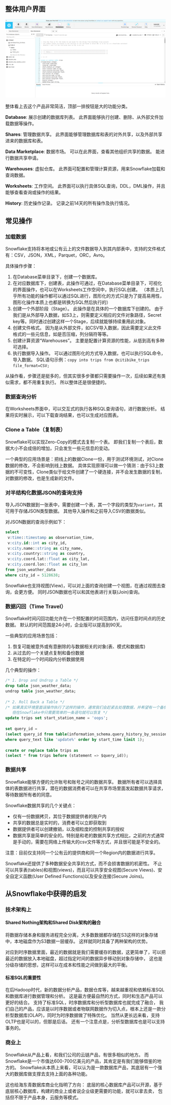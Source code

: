 ## 整体用户界面
![image](content-view.png)

整体看上去这个产品非常简洁，顶部一排按钮是大的功能分类。

**Database**: 展示创建的数据库列表。 此界面能够执行创建、删除、从外部文件加载数据等操作。

**Shares**: 管理数据共享。 此界面能够管理数据库和表的对外共享，以及外部共享进来的数据库和表。

**Data Marketplace**: 数据市场。 可以在此界面，查看其他组织共享的数据。 能进行数据共享申请。

**Warehouses**: 虚拟仓库。 此界面可配置和管理计算资源，用来Snowflake加载和查询数据。 

**Worksheets**: 工作空间。 此界面可以执行具体SQL查询，DDL，DML操作，并且能够查看查询或操作的结果。

**History**: 历史操作记录。 记录之前14天的所有操作及执行情况。

## 常见操作
### 加载数据
Snowflake支持将本地或公有云上的文件数据导入到其内部表中，支持的文件格式有：CSV，JSON，XML，Parquet，ORC，Avro。

具体操作步骤：
1. 在Database菜单目录下，创建一个数据库。
2. 在对应数据库下，创建表，此操作可通过，在Database菜单目录下，可视化的界面操作，也可以在Worksheets工作空间中，执行SQL创建。
   （本质上几乎所有功能的操作都可以通过SQL进行，图形化的方式只是为了提高易用性，图形化操作本质上也都是转换为SQL然后执行的）
3. 创建一个外部阶段（Stage）。 此操作是在具体的一个数据库下创建的。
   由于我们是从外部导入数据，如S3上，则需要定义相应的文件对象路径，Secret key等。同时通过创建这样一个Stage，后续就能够持续重用此对象。
4. 创建文件格式。 因为是从外部文件，如CSV导入数据，因此需要定义此文件格式的一些元信息，如是否压缩，列分隔符等等。
5. 创建计算资源“Warehouses”。 主要是配置计算资源的性能，从低到高有多种可选择。
6. 执行数据导入操作。 可以通过图形化的方式导入数据，也可以执行SQL命令，导入数据。 SQL语句示例：`copy into trips from @citibike_trips
   file_format=CSV;`

从操作看，步骤还是挺多的，但其实很多步骤都只需要操作一次，后续如果还有类似需求，都不用重复执行。 所以整体还是很便捷的。

### 数据查询分析
在Worksheets界面中，可以交互式的执行各种SQL查询语句，进行数据分析。 结果将实时展示，可以下载查询结果，也可以生成对应图表。

### Clone a Table（复制表）
Snowflake可以实现Zero-Copy的模式去复制一个表。 即我们复制一个表后，数据大小不会成倍的增加，只会发生一些元信息的变动。 

一个典型的应用场景是：把线上的数据Clone一份，用于测试环境测试，对Clone数据的修改，不会影响到线上数据。 
具体实现原理可以做一个猜测：由于S3上数据的不可变性，Clone类似于给文件创建了一个硬连接，并不会发生数据的复制，对数据的修改，也是生成新的文件。

### 对半结构化数据JSON的查询支持
导入JSON数据到一张表中，需要创建一个表，其一个字段的类型为`variant`，其可用于存储JSON类型数据。
其他导入操作和之前导入CSV的数据类似。

对JSON数据的查询示例如下：
```sql
select
 v:time::timestamp as observation_time,
 v:city.id::int as city_id,
 v:city.name::string as city_name,
 v:city.country::string as country,
 v:city.coord.lat::float as city_lat,
 v:city.coord.lon::float as city_lon
from json_weather_data
where city_id = 5128638;
```

Snowflake也支持视图(View)，可以对上面的查询创建一个视图，在通过视图去查询，会更方便。
同时JSON数据也可以和其他表进行关联(Join)查询。

### 数据闪回（Time Travel）
Snowflake时间闪回功能允许在一个预配置的时间范围内，访问任意时间点的历史数据。 默认的时间范围是24小时，企业版可以提高到90天。

一些典型的应用场景包括：
1. 恢复可能被意外或有意删除的与数据相关的对象(表、模式和数据库)
2. 从过去的一个关键点复制和备份数据
3. 在特定的一个时间段内分析数据使用

几个典型的操作：
```sql
/* 1. Drop and Undrop a Table */
drop table json_weather_data;
undrop table json_weather_data;

/* 2. Roll Back a Table */
/* 如果真实环境里面误操作执行了这样的操作，通常我们会赶紧去处理数据，并希望有一个备份数据在。 
   但在Snowflake中只需要简单的一条语句就可以恢复 */
update trips set start_station_name = 'oops'; 

set query_id = 
(select query_id from table(information_schema.query_history_by_session (result_limit=>5))
where query_text like 'update%' order by start_time limit 1);

create or replace table trips as 
(select * from trips before (statement => $query_id));

```

### 数据共享
Snowflake能够方便的允许账号和账号之间的数据共享。 
数据所有者可以选择具体的表数据进行共享，潜在的数据消费者可以在共享市场里面发起数据共享请求，等待数据所有者的同意。

Snowflake数据共享的几个关键点：
* 仅有一份数据拷贝，其位于数据提供者的账户内
* 共享的数据总是实时的，消费者可以立即获取到
* 数据提供者可以创建撤销，以及细粒度的控制共享的授权
* 数据共享是简单的安全的。特别是和老的数据共享方式相比，之前的方式通常是手动的，需要在网络上传输大的csv文件等方式，并且很可能是不安全的。

注意：目前仅支持同一个公有云的提供商和同一个Region内的数据进行共享。

Snowflake还提供了多种数据安全共享的方式，而不会损害数据的机密性。 
不止可以共享表(tables)和视图(views)，而且可以共享安全视图(Secure Views)、安全自定义函数(User Defined Functions)以及安全连接(Secure Joins)。


## 从Snowflake中获得的启发
### 技术架构上
#### Shared Nothing架构和Shared Disk架构的融合
将数据存储本身和服务进程完全分离，大多数数据都存储在S3这样的对象存储中，本地磁盘作为S3数据一层缓存。 这样就同时具备了两种架构的优势。

对应到时序数据里面，最近的数据就是我们需要缓存的数据，这更简单了，可以把最近的数据放入本地磁盘，超过指定时间的数据异步移动到对象存储中，
这也是分级存储的思想，这样可以在成本和性能之间做到最大的平衡。 

#### 标准SQL的重要性
在后Hadoop时代，新的数据分析产品，数据仓库等，越来越重视和依赖标准SQL和数据库进行数据管理和分析。 
这是最方便最自然的方式，同时和生态产品可以更好的结合。 
支持了标准SQL，时序数据库和分析型数据库也就完成了融合，
我们自己的产品，应该是以时序数据或者物联网数据作为切入点，根本上还是一款分析型数据库(OLAP)，同时为时序数据做了特殊优化。
当然从更长远来看，支持OLTP也是可以的，但那是后话。 还有一个注意点是，分析型数据库也是可以支持事务的。 

### 商业上
Snowflake从产品上看，和我们公司的云链产品，有很多相似的地方。 
而Snowflake是一个市值达600-700亿美元的产品，其肯定是有我们能够借鉴的地方的。
Snowflake从本质上来看，可以认为是一款数据库产品，其底层有一个强大的数据库做支撑去支持上面的各种功能。 

这也给海东青数据库商业化指明了方向：
底层的核心数据库产品可以开源，基于底层核心数据库，构建的商业上或者说企业级更需要的功能，就可以拿去卖， 包括但不限于产品本身，云服务等模式。
